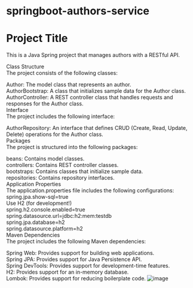 # springboot-authors-service
# Project Title
This is a Java Spring project that manages authors with a RESTful API.  

Class Structure  
The project consists of the following classes:  

Author: The model class that represents an author.    
AuthorBootstrap: A class that initializes sample data for the Author class.  
AuthorController: A REST controller class that handles requests and responses for the Author class.  
Interface  
The project includes the following interface:  

AuthorRepository: An interface that defines CRUD (Create, Read, Update, Delete) operations for the Author class.  
Packages  
The project is structured into the following packages:  

beans: Contains model classes.  
controllers: Contains REST controller classes.  
bootstraps: Contains classes that initialize sample data.  
repositories: Contains repository interfaces.  
Application Properties  
The application.properties file includes the following configurations:  
spring.jpa.show-sql=true  
Use H2 (for development!)  
spring.h2.console.enabled=true  
spring.datasource.url=jdbc:h2:mem:testdb  
spring.jpa.database=h2  
spring.datasource.platform=h2  
Maven Dependencies  
The project includes the following Maven dependencies:  

Spring Web: Provides support for building web applications.  
Spring JPA: Provides support for Java Persistence API.  
Spring DevTools: Provides support for development-time features.  
H2: Provides support for an in-memory database.  
Lombok: Provides support for reducing boilerplate code.
![image](https://user-images.githubusercontent.com/115930441/224219750-27233738-9ba0-42f6-90ee-747ac889ad4f.png)



